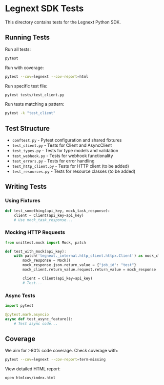 # Legnext SDK Tests

This directory contains tests for the Legnext Python SDK.

## Running Tests

Run all tests:
```bash
pytest
```

Run with coverage:
```bash
pytest --cov=legnext --cov-report=html
```

Run specific test file:
```bash
pytest tests/test_client.py
```

Run tests matching a pattern:
```bash
pytest -k "test_client"
```

## Test Structure

- `conftest.py` - Pytest configuration and shared fixtures
- `test_client.py` - Tests for Client and AsyncClient
- `test_types.py` - Tests for type models and validation
- `test_webhook.py` - Tests for webhook functionality
- `test_errors.py` - Tests for error handling
- `test_http_client.py` - Tests for HTTP client (to be added)
- `test_resources.py` - Tests for resource classes (to be added)

## Writing Tests

### Using Fixtures

```python
def test_something(api_key, mock_task_response):
    client = Client(api_key=api_key)
    # Use mock_task_response...
```

### Mocking HTTP Requests

```python
from unittest.mock import Mock, patch

def test_with_mock(api_key):
    with patch('legnext._internal.http_client.httpx.Client') as mock_client:
        mock_response = Mock()
        mock_response.json.return_value = {"job_id": "test"}
        mock_client.return_value.request.return_value = mock_response

        client = Client(api_key=api_key)
        # Test...
```

### Async Tests

```python
import pytest

@pytest.mark.asyncio
async def test_async_feature():
    # Test async code...
```

## Coverage

We aim for >80% code coverage. Check coverage with:

```bash
pytest --cov=legnext --cov-report=term-missing
```

View detailed HTML report:
```bash
open htmlcov/index.html
```
